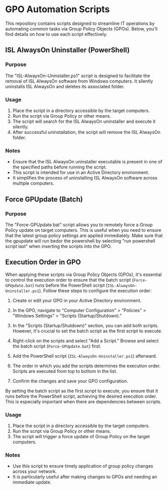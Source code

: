 # GPO Automation Scripts

This repository contains scripts designed to streamline IT operations by automating common tasks via Group Policy Objects (GPOs). Below, you'll find details on how to use each script effectively.

## ISL AlwaysOn Uninstaller (PowerShell)

### Purpose

The "ISL-AlwaysOn-Uninstaller.ps1" script is designed to facilitate the removal of ISL AlwaysOn software from Windows computers. It silently uninstalls ISL AlwaysOn and deletes its associated folder.

### Usage

1. Place the script in a directory accessible by the target computers.
2. Run the script via Group Policy or other means.
3. The script will search for the ISL AlwaysOn uninstaller and execute it silently.
4. After successful uninstallation, the script will remove the ISL AlwaysOn folder.

### Notes

- Ensure that the ISL AlwaysOn uninstaller executable is present in one of the specified paths before running the script.
- This script is intended for use in an Active Directory environment.
- It simplifies the process of uninstalling ISL AlwaysOn software across multiple computers.

## Force GPUpdate (Batch)

### Purpose

The "Force-GPUpdate.bat" script allows you to remotely force a Group Policy update on target computers. This is useful when you need to ensure that the latest group policy settings are applied immediately.
Make sure that the gpupdate will run bedor the powershell by selecting "run powershell script last" when inserting the scripts into the GPO.
## Execution Order in GPO

When applying these scripts via Group Policy Objects (GPOs), it's essential to control the execution order to ensure that the batch script (`Force-GPUpdate.bat`) runs before the PowerShell script (`ISL-AlwaysOn-Uninstaller.ps1`). Follow these steps to configure the execution order:

1. Create or edit your GPO in your Active Directory environment.

2. In the GPO, navigate to "Computer Configuration" > "Policies" > "Windows Settings" > "Scripts (Startup/Shutdown)."

3. In the "Scripts (Startup/Shutdown)" section, you can add both scripts. However, it's crucial to set the batch script as the first script to execute.

4. Right-click on the scripts and select "Add a Script." Browse and select the batch script (`Force-GPUpdate.bat`) first.

5. Add the PowerShell script (`ISL-AlwaysOn-Uninstaller.ps1`) afterward.

6. The order in which you add the scripts determines the execution order. Scripts are executed from top to bottom in the list.

7. Confirm the changes and save your GPO configuration.

By setting the batch script as the first script to execute, you ensure that it runs before the PowerShell script, achieving the desired execution order. This is especially important when there are dependencies between scripts.


### Usage

1. Place the script in a directory accessible by the target computers.
2. Run the script via Group Policy or other means.
3. The script will trigger a force update of Group Policy on the target computers.

### Notes

- Use this script to ensure timely application of group policy changes across your network.
- It is particularly useful after making changes to GPOs and needing an immediate update.
